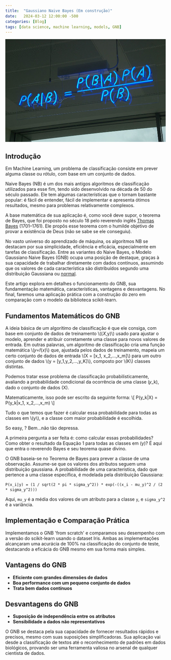 ```yaml
---
title:  "Gaussiano Naive Bayes (Em construção)"
date:   2024-03-12 12:00:00 -500
categories: [Blog]
tags: [data science, machine learning, models, GNB]
---
```


<!-- Linking MathJax (put this in the header or somewhere at the beginning of your document) -->
<script src="https://polyfill.io/v3/polyfill.min.js?features=es6"></script>
<script id="MathJax-script" async src="https://cdn.jsdelivr.net/npm/mathjax@3/es5/tex-mml-chtml.js"></script>

![png](https://github.com/gallileugenesis/gallileugenesis.github.io/blob/main/post-img/2024-03-12-GaussianNB/header_image.jpeg?raw=true)

## Introdução

Em Machine Learning, um problema de classificação consiste em prever alguma classe ou rótulo, com base em um conjunto de dados.

Naive Bayes (NB) é um dos mais antigos algoritmos de classificação utilizados para esse fim, tendo sido desenvolvido na década de 50 do século passado. Ele tem algumas características que o tornam bastante popular: é fácil de entender, fácil de implementar e apresenta ótimos resultados, mesmo para problemas relativamente complexos.

A base matemática de sua aplicação é, como você deve supor, o teorema de Bayes, que foi proposto no século 18 pelo reverendo inglês [Thomas Bayes](https://en.wikipedia.org/wiki/Thomas_Bayes) (1701–1761). Ele propôs esse teorema com o humilde objetivo de provar a existência de Deus (não se sabe se ele conseguiu).

No vasto universo do aprendizado de máquina, os algoritmos NB se destacam por sua simplicidade, eficiência e eficácia, especialmente em tarefas de classificação. Entre as variantes do Naive Bayes, o Modelo Gaussiano Naive Bayes (GNB) ocupa uma posição de destaque, graças à sua capacidade de trabalhar diretamente com dados contínuos, assumindo que os valores de cada característica são distribuídos segundo uma distribuição Gaussiana ou [normal](https://en.wikipedia.org/wiki/Normal_distribution). 

Este artigo explora em detalhes o funcionamento do GNB, sua fundamentação matemática, características, vantagens e desvantagens. No final, faremos uma aplicação prática com a construção do zero em comparação com o modelo da biblioteca scikit-learn.

## Fundamentos Matemáticos do GNB
<p>
A ideia básica de um algorítimo de classificação é que ele consiga, com base em conjunto de dados de treinamento \((𝑋,y)\) usado para ajustar o modelo, aprender e atribuir corretamente uma classe para novos valores de entrada. Em outras palavras, um algoritmo de classificação cria uma função matemática \(𝑦=𝑓(𝑥)\) que, ajustada pelos dados de treinamento, mapeia um certo conjunto de dados de entrada \(X = [x_1, x_2,...,x_m]\) para um outro conjunto de dados \(y = [y_1,y_2,...,y_K]\), composto por \(K\) classes distintas.

Podemos tratar esse problema de classificação probabilisticamente, avaliando a probabilidade condicional da ocorrência de uma classe \(𝑦_k\), dado o conjunto de dados \(X\). 
</p>

<p>Matematicamente, isso pode ser escrito da seguinte forma:
\[
P(y_k|X) = P(y_k|x_1, x_2,...,x_m)
\]
</p>

<p> 
Tudo o que temos que fazer é calcular essa probabilidade para todas as classes em \(y\), e a classe com maior probabilidade é escolhida. 

So easy, ? Bem...não tão depressa.

A primeira pergunta a ser feita é: como calcular essas probabilidades? Como obter o resultado da Equação 1 para todas as classes em \(y\)? É aqui que entra o reverendo Bayes e seu teorema quase divino.
</p>

O GNB baseia-se no Teorema de Bayes para prever a classe de uma observação. Assume-se que os valores dos atributos seguem uma distribuição gaussiana. A probabilidade de uma característica, dado que pertence a uma classe específica, é modelada pela distribuição Gaussiana:

```
P(x_i|y) = (1 / sqrt(2 * pi * sigma_y^2)) * exp(-((x_i - mu_y)^2 / (2 * sigma_y^2)))
```

Aqui, `mu_y` é a média dos valores de um atributo para a classe `y`, e `sigma_y^2` é a variância.

## Implementação e Comparação Prática

Implementamos o GNB 'from scratch' e comparamos seu desempenho com a versão do scikit-learn usando o dataset Iris. Ambas as implementações alcançaram uma acurácia de 100% na classificação do conjunto de teste, destacando a eficácia do GNB mesmo em sua forma mais simples.

## Vantagens do GNB

- **Eficiente com grandes dimensões de dados**
- **Boa performance com um pequeno conjunto de dados**
- **Trata bem dados contínuos**

## Desvantagens do GNB

- **Suposição de independência entre os atributos**
- **Sensibilidade a dados não representativos**

O GNB se destaca pela sua capacidade de fornecer resultados rápidos e precisos, mesmo com suas suposições simplificadoras. Sua aplicação vai desde a classificação de textos até o reconhecimento de padrões em dados biológicos, provando ser uma ferramenta valiosa no arsenal de qualquer cientista de dados.

